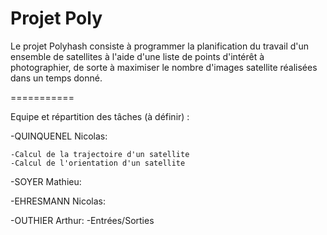 Projet Poly
===========

Le projet Polyhash consiste à programmer la planification du travail d'un ensemble de satellites à l'aide d'une liste
de points d'intérêt à photographier, de sorte à maximiser le nombre d'images satellite réalisées dans un temps donné.

===========

Equipe et répartition des tâches (à définir) :


-QUINQUENEL Nicolas:

    -Calcul de la trajectoire d'un satellite
    -Calcul de l'orientation d'un satellite
    
    
-SOYER Mathieu:


-EHRESMANN Nicolas:


-OUTHIER Arthur:
    -Entrées/Sorties